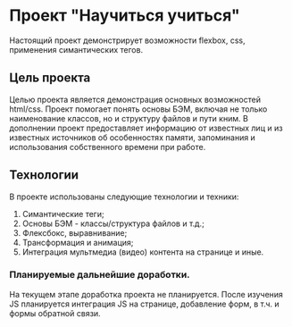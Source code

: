 # Проект "Научиться учиться"

Настоящий проект демонстрирует возможности flexbox, css, применения симантических тегов.

## Цель проекта

Целью проекта является демонстрация основных возможностей html/css. Проект помогает понять основы БЭМ, включая не только наименование классов, но и структуру файлов и пути кним.
В дополнении проект предоставляет информацию от известных лиц и из известных источников об особенностях памяти, запоминания и использования собственного времени при работе.

## Технологии

В проекте использованы следующие технологии и техники:
1. Симантические теги;
2. Основы БЭМ - классы/структура файлов и т.д.;
3. Флексбокс, выравнивание;
4. Трансформация и анимация;
5. Интеграция мультмедиа (видео) контента на странице и иные.


### Планируемые дальнейшие доработки.

На текущем этапе доработка проекта не планируется.
После изучения JS планируется интеграция JS на странице, добавление форм, в т.ч. и формы обратной связи.
